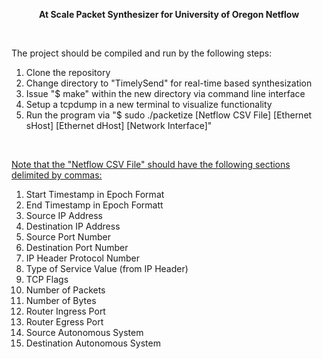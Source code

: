 <p align="center">
  <b>At Scale Packet Synthesizer for University of Oregon Netflow</b>
</p>
</br>
<p>
  The project should be compiled and run by the following steps:
  <ol>
    <li>Clone the repository</li>
    <li>Change directory to "TimelySend" for real-time based synthesization</li>
    <li>Issue "$ make" within the new directory via command line interface</li>
    <li>Setup a tcpdump in a new terminal to visualize functionality</li> 
    <li>Run the program via "$ sudo ./packetize [Netflow CSV File] [Ethernet sHost] [Ethernet dHost] [Network Interface]"</li>
  </ol>
</p>
</br>
<p>
  <u>Note that the "Netflow CSV File" should have the following sections delimited by commas:</u>
  <ol>
    <li>Start Timestamp in Epoch Format</li>
    <li>End Timestamp in Epoch Formatt</li>
    <li>Source IP Address</li>
    <li>Destination IP Address</li>
    <li>Source Port Number</li>
    <li>Destination Port Number</li>
    <li>IP Header Protocol Number</li>
    <li>Type of Service Value (from IP Header)</li>
    <li>TCP Flags</li>
    <li>Number of Packets</li>
    <li>Number of Bytes</li>
    <li>Router Ingress Port</li>
    <li>Router Egress Port</li>
    <li>Source Autonomous System</li>
    <li>Destination Autonomous System</li>
  </ol>
</p>
    
    
